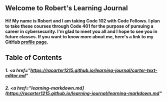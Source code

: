 ## Welcome to Robert's Learning Journal

#### Hi! My name is Robert and I am taking Code 102 with Code Fellows. I plan to take these courses through Code 401 for the purpose of pursuing a career in cybersecurity. I'm glad to meet you all and I hope to see you in future classes. If you want to know more about me, here's a link to my GitHub [profile page](https://github.com/racarter1215). 

## Table of Contents

##### 1. <a href="https://racarter1215.github.io/learning-journal/carter-text-editor.md"

##### 2. <a href="learning-markdown.md](https://racarter1215.github.io/learning-journal/learning-markdown.md"